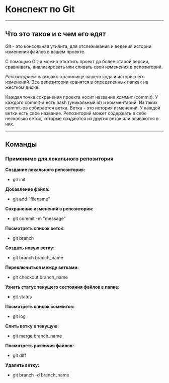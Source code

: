 # Конспект по Git
***
## Что это такое и с чем его едят
*Git* - это консольная утилита, для отслеживания и ведения истории изменения файлов в вашем проекте. 

С помощью Git-a можно откатить проект до более старой версии, сравнивать, анализировать или сливать свои изменения в репозиторий.

*Репозиторием* называют хранилище вашего кода и историю его изменений. Все репозитории хранятся в определенных папках на жестком диске.

Каждая точка сохранения проекта носит название *коммит* (commit). У каждого commit-a есть hash (уникальный id) и комментарий. Из таких commit-ов собирается ветка. Ветка - это история изменений. У каждой ветки есть свое название. Репозиторий может содержать в себе несколько веток, которые создаются из других веток или вливаются в них.
***
## Команды
### Применимо для локального репозитория
**Создание локального репозитория:**
- git init

**Добавление файла:**
- git add "filename"

**Сохранение изменений в репозитории:**
- git commit -m "message"

**Посмотреть список веток:**
- git branch

**Создать новую ветку:**
- git branch branch_name

**Переключиться между ветками:**
- git checkout branch_name

**Узнать статус текущего состояния файлов в папке:**
- git status

**Посмотреть список коммитов:**
- git log

**Слить ветку в текущую:**
- git merge branch_name

**Посмотреть различия файлов:**
- git diff

**Удалить ветку:**
- git branch -d branch_name